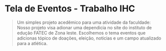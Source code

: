 # Tela de Eventos - Trabalho IHC
> Um simples projeto acedêmico para uma atividade da faculdade:
Nosso projeto visa adionar uma dependicia no site do instituto de edução FATEC de Zona leste.
Escolhemos o tema eventos que adicionas tópico de doações, eleição, noticias e um campo atualizado para a atlética.



